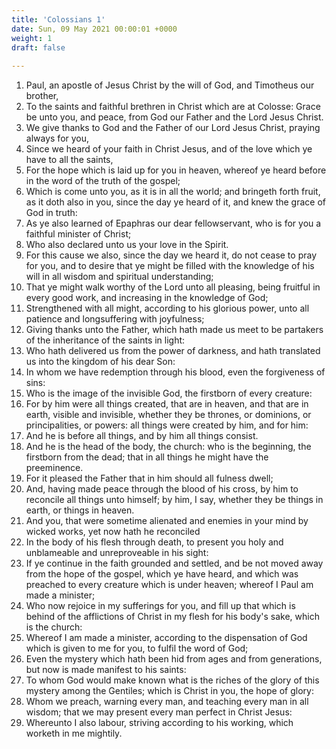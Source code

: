 ```yaml
---
title: 'Colossians 1'
date: Sun, 09 May 2021 00:00:01 +0000
weight: 1
draft: false
  
---
```


1. Paul, an apostle of Jesus Christ by the will of God, and Timotheus our brother,
2. To the saints and faithful brethren in Christ which are at Colosse: Grace be unto you, and peace, from God our Father and the Lord Jesus Christ.
3. We give thanks to God and the Father of our Lord Jesus Christ, praying always for you,
4. Since we heard of your faith in Christ Jesus, and of the love which ye have to all the saints,
5. For the hope which is laid up for you in heaven, whereof ye heard before in the word of the truth of the gospel;
6. Which is come unto you, as it is in all the world; and bringeth forth fruit, as it doth also in you, since the day ye heard of it, and knew the grace of God in truth:
7. As ye also learned of Epaphras our dear fellowservant, who is for you a faithful minister of Christ;
8. Who also declared unto us your love in the Spirit.
9. For this cause we also, since the day we heard it, do not cease to pray for you, and to desire that ye might be filled with the knowledge of his will in all wisdom and spiritual understanding;
10. That ye might walk worthy of the Lord unto all pleasing, being fruitful in every good work, and increasing in the knowledge of God;
11. Strengthened with all might, according to his glorious power, unto all patience and longsuffering with joyfulness;
12. Giving thanks unto the Father, which hath made us meet to be partakers of the inheritance of the saints in light:
13. Who hath delivered us from the power of darkness, and hath translated us into the kingdom of his dear Son:
14. In whom we have redemption through his blood, even the forgiveness of sins:
15. Who is the image of the invisible God, the firstborn of every creature:
16. For by him were all things created, that are in heaven, and that are in earth, visible and invisible, whether they be thrones, or dominions, or principalities, or powers: all things were created by him, and for him:
17. And he is before all things, and by him all things consist.
18. And he is the head of the body, the church: who is the beginning, the firstborn from the dead; that in all things he might have the preeminence.
19. For it pleased the Father that in him should all fulness dwell;
20. And, having made peace through the blood of his cross, by him to reconcile all things unto himself; by him, I say, whether they be things in earth, or things in heaven.
21. And you, that were sometime alienated and enemies in your mind by wicked works, yet now hath he reconciled
22. In the body of his flesh through death, to present you holy and unblameable and unreproveable in his sight:
23. If ye continue in the faith grounded and settled, and be not moved away from the hope of the gospel, which ye have heard, and which was preached to every creature which is under heaven; whereof I Paul am made a minister;
24. Who now rejoice in my sufferings for you, and fill up that which is behind of the afflictions of Christ in my flesh for his body's sake, which is the church:
25. Whereof I am made a minister, according to the dispensation of God which is given to me for you, to fulfil the word of God;
26. Even the mystery which hath been hid from ages and from generations, but now is made manifest to his saints:
27. To whom God would make known what is the riches of the glory of this mystery among the Gentiles; which is Christ in you, the hope of glory:
28. Whom we preach, warning every man, and teaching every man in all wisdom; that we may present every man perfect in Christ Jesus:
29. Whereunto I also labour, striving according to his working, which worketh in me mightily.
